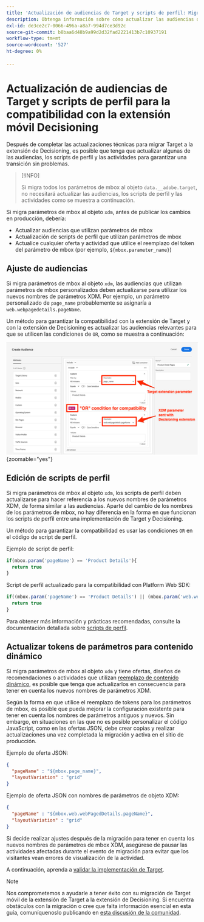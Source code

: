 ```yaml
---
title: 'Actualización de audiencias de Target y scripts de perfil: Migre la implementación de Adobe Target en su aplicación móvil a la extensión Adobe Journey Optimizer - Decisioning'
description: Obtenga información sobre cómo actualizar las audiencias de Adobe Target y los scripts de perfil para la compatibilidad con la extensión Decisioning.
exl-id: de3ce2c7-0066-496a-a8a7-994d7ce3d92c
source-git-commit: b8baa6d48b9a99d2d32fad2221413b7c10937191
workflow-type: tm+mt
source-wordcount: '527'
ht-degree: 0%

---
```


# Actualización de audiencias de Target y scripts de perfil para la compatibilidad con la extensión móvil Decisioning


Después de completar las actualizaciones técnicas para migrar Target a la extensión de Decisioning, es posible que tenga que actualizar algunas de las audiencias, los scripts de perfil y las actividades para garantizar una transición sin problemas.

>[!INFO]
>
>Si migra todos los parámetros de mbox al objeto `data.__adobe.target`, no necesitará actualizar las audiencias, los scripts de perfil y las actividades como se muestra a continuación.


Si migra parámetros de mbox al objeto `xdm`, antes de publicar los cambios en producción, debería:

* Actualizar audiencias que utilizan parámetros de mbox
* Actualización de scripts de perfil que utilizan parámetros de mbox
* Actualice cualquier oferta y actividad que utilice el reemplazo del token del parámetro de mbox (por ejemplo, `${mbox.parameter_name}`)

## Ajuste de audiencias

Si migra parámetros de mbox al objeto `xdm`, las audiencias que utilizan parámetros de mbox personalizados deben actualizarse para utilizar los nuevos nombres de parámetros XDM. Por ejemplo, un parámetro personalizado de `page_name` probablemente se asignaría a `web.webpagedetails.pageName`.

Un método para garantizar la compatibilidad con la extensión de Target y con la extensión de Decisioning es actualizar las audiencias relevantes para que se utilicen las condiciones de `OR`, como se muestra a continuación:

![Cómo ver y actualizar una audiencia de Target para la compatibilidad de la extensión de Decisioning](assets/target-audience-update.png){zoomable="yes"}

## Edición de scripts de perfil

Si migra parámetros de mbox al objeto `xdm`, los scripts de perfil deben actualizarse para hacer referencia a los nuevos nombres de parámetros XDM, de forma similar a las audiencias. Aparte del cambio de los nombres de los parámetros de mbox, no hay diferencia en la forma en que funcionan los scripts de perfil entre una implementación de Target y Decisioning.

Un método para garantizar la compatibilidad es usar las condiciones `OR` en el código de script de perfil.

Ejemplo de script de perfil:

```Javascript
if(mbox.param('pageName') == 'Product Details'){
  return true
}
```

Script de perfil actualizado para la compatibilidad con Platform Web SDK:

```Javascript
if((mbox.param('pageName') == 'Product Details') || (mbox.param('web.webPageDetails.pageName') =='Product Details')){
  return true
}
```

Para obtener más información y prácticas recomendadas, consulte la documentación detallada sobre [scripts de perfil](https://experienceleague.adobe.com/es/docs/target/using/audiences/visitor-profiles/profile-parameters).

## Actualizar tokens de parámetros para contenido dinámico

Si migra parámetros de mbox al objeto `xdm` y tiene ofertas, diseños de recomendaciones o actividades que utilizan [reemplazo de contenido dinámico](https://experienceleague.adobe.com/es/docs/target/using/experiences/offers/passing-profile-attributes-to-the-html-offer), es posible que tenga que actualizarlos en consecuencia para tener en cuenta los nuevos nombres de parámetros XDM.

Según la forma en que utilice el reemplazo de tokens para los parámetros de mbox, es posible que pueda mejorar la configuración existente para tener en cuenta los nombres de parámetros antiguos y nuevos. Sin embargo, en situaciones en las que no es posible personalizar el código JavaScript, como en las ofertas JSON, debe crear copias y realizar actualizaciones una vez completada la migración y activa en el sitio de producción.

Ejemplo de oferta JSON:

```JSON
{
  "pageName" : "${mbox.page_name}",
  "layoutVariation" : "grid"
}
```

Ejemplo de oferta JSON con nombres de parámetros de objeto XDM:

```JSON
{
  "pageName" : "${mbox.web.webPagedDetails.pageName}",
  "layoutVariation" : "grid"
}
```

Si decide realizar ajustes después de la migración para tener en cuenta los nuevos nombres de parámetros de mbox XDM, asegúrese de pausar las actividades afectadas durante el evento de migración para evitar que los visitantes vean errores de visualización de la actividad.


A continuación, aprenda a [validar la implementación de Target](validate.md).

>[!NOTE]
>
>Nos comprometemos a ayudarle a tener éxito con su migración de Target móvil de la extensión de Target a la extensión de Decisioning. Si encuentra obstáculos con la migración o cree que falta información esencial en esta guía, comuníquenoslo publicando en [esta discusión de la comunidad](https://experienceleaguecommunities.adobe.com/t5/adobe-experience-platform-data/tutorial-discussion-migrate-target-from-at-js-to-web-sdk/m-p/575587?profile.language=es#M463).
